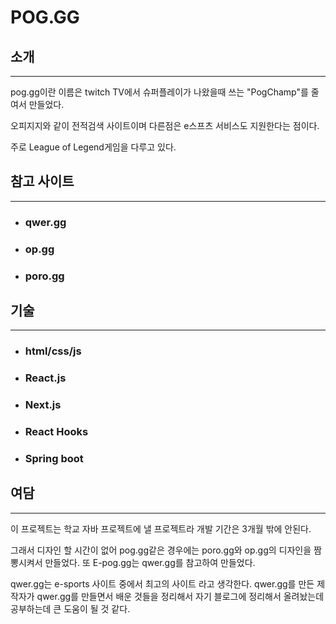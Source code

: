 # POG.GG



## 소개

<hr/>

pog.gg이란 이름은 twitch TV에서 슈퍼플레이가 나왔을때 쓰는 "PogChamp"를 줄여서 만들었다.

오피지지와 같이 전적검색 사이트이며 다른점은 e스프츠 서비스도 지원한다는 점이다.

주로 League of Legend게임을 다루고 있다.



## 참고 사이트

<hr/>

* ### qwer.gg

* ### op.gg

* ### poro.gg



## 기술

<hr/>

- ### html/css/js

- ### React.js

- ### Next.js

- ### React Hooks 

- ### Spring boot

  

## 여담

<hr/>

이 프로젝트는 학교 자바 프로젝트에 낼 프로젝트라 개발 기간은 3개월 밖에 안된다.

그래서 디자인 할 시간이 없어 pog.gg같은 경우에는 poro.gg와 op.gg의 디자인을 짬뽕시켜서 만들었다. 또 E-pog.gg는 qwer.gg를 참고하여 만들었다.

qwer.gg는 e-sports 사이트 중에서 최고의 사이트 라고 생각한다. qwer.gg를 만든 제작자가 qwer.gg를 만들면서 배운 것들을 정리해서 자기 블로그에 정리해서 올려놨는데 공부하는데 큰 도움이 될 것 같다.

 